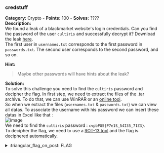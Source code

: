 ### credstuff
**Category:** Crypto - **Points:** 100 - **Solves:** ????  
**Description:**  
We found a leak of a blackmarket website's login credentials. Can you find the password of the user `cultiris` and successfully decrypt it? Download the leak [here](./March%202022/Crypto/credstuff/leak.tar/).  
The first user in `usernames.txt` corresponds to the first password in `passwords.txt`. The second user corresponds to the second password, and so on.  

**Hint:**
> Maybe other passwords will have hints about the leak? 

**Solution:**  
To solve this challenge you need to find the `cultiris` password and decipher the flag.
In first step, we need to extract the files of the .tar archive. To do that, we can use WinRAR or an [online tool](https://www.ezyzip.com/ouvrir-le-fichier-tar-en-ligne.html).  
So when we extract the files (`usernames.txt` & `passwords.txt`) we can view all datas. To associate the username with his password we can insert these datas in Excel like that :  
![image](https://user-images.githubusercontent.com/91023285/160170924-9de877eb-c06f-464d-826a-676ba44e1cf2.png)  
We need to find the `cultiris` password : `cvpbPGS{P7e1S_54I35_71Z3}`.  
To decipher the flag, we need to use a [ROT-13 tool](https://www.dcode.fr/chiffre-rot-13) and the flag is deciphered automatically.

<details>
  <summary>:triangular_flag_on_post: FLAG</summary>

  ```
  picoCTF{C7r1F_54V35_71M3}
  ```
</details>
